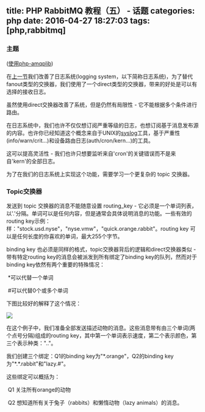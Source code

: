 title: PHP RabbitMQ 教程（五） - 话题
categories: php
date: 2016-04-27 18:27:03
tags:  [php,rabbitmq]
---

### 主题

([使用php-amqplib](https://github.com/php-amqplib/php-amqplib))

在[上一节](/2016/04/24/php-rabbitmq-tutorial-four.html)我们改善了日志系统(logging system，以下简称日志系统)，为了替代fanout类型的交换器，我们使用了一个direct类型的交换器，带来的好处是可以有选择的接收日志。

虽然使用direct交换器改善了系统，但是仍然有局限性 - 它不能根据多个条件进行路由。

在日志系统中，我们也许不仅仅想订阅严重等级的日志，也想订阅基于消息发布源的内容。也许你已经知道这个概念来自于UNIX的[syslog](http://en.wikipedia.org/wiki/Syslog)工具，基于严重性(info/warn/crit...)和设备路由日志(auth/cron/kern...)的工具。

这可以提高灵活性 - 我们也许只想要监听来自'cron'的关键错误而不是来自'kern'的全部日志。

为了在我们的日志系统上实现这个功能，需要学习一个更复杂的 topic 交换器。

### Topic交换器

发送到 topic 交换器的消息不能随意设置 routing_key - 它必须是一个单词列表，以'.'分隔。单词可以是任何内容，但是通常会具体说明消息的功能。一些有效的routing key示例：样："stock.usd.nyse"，"nyse.vmw"，"quick.orange.rabbit"。routing key 可以是任何长度的你喜欢的单词，最大255个字节。

binding key 也必须是同样的格式，topic交换器背后的逻辑和direct交换器类似 - 带有特定routing key的消息会被派发到所有绑定了binding key的队列，然而对于binding key依然有两个重要的特殊情况：

​	*可以代替一个单词

​	\#可以代替0个或多个单词

下图比较好的解释了这个情况：

![](/rabbitmq/python-five.png)	

在这个例子中，我们准备全部发送描述动物的消息。这些消息带有由三个单词(两个点号分隔)组成的routing key，其中第一个单词表示速度，第二个表示颜色，第三个表示种类："<speed>.<colour>.<species>"。

我们创建三个绑定：Q1的binding key为"\*.orange"，Q2的binding key为"\*.\*.rabbit"和"lazy.\#"。

这些绑定可以概括为：

​	Q1 关注所有orange的动物

​	Q2 想知道所有关于兔子（rabbits）和懒惰动物（lazy animals）的消息。









